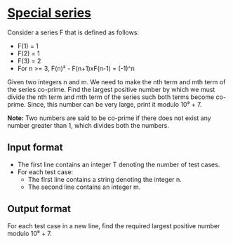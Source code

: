 # [Special series][link]

Consider a series F that is defined as follows:

- F(1) = 1
- F(2) = 1
- F(3) = 2
- For n >= 3, F(n)² - F(n+1)xF(n-1) = (-1)^n

Given two integers n and m. We need to make the nth term and mth term of the series co-prime. Find the largest positive number by which we must divide the nth term and mth term of the series such both terms become co-prime. Since, this number can be very large, print it modulo 10⁹ + 7.

**Note:** Two numbers are said to be co-prime if there does not exist any number greater than 1, which divides both the numbers.

## Input format

- The first line contains an integer T denoting the number of test cases.
- For each test case:
  - The first line contains a string denoting the integer n.
  - The second line contains an integer m.

## Output format

For each test case in a new line, find the required largest positive number modulo 10⁹ + 7.

[link]: https://www.hackerearth.com/practice/basic-programming/recursion/recursion-and-backtracking/practice-problems/algorithm/special-series-3d8fcc86/
